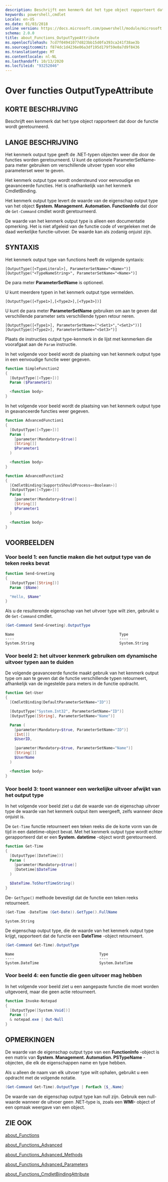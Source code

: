 ```yaml
---
description: Beschrijft een kenmerk dat het type object rapporteert dat door de functie wordt geretourneerd.
keywords: powershell,cmdlet
Locale: en-US
ms.date: 01/03/2018
online version: https://docs.microsoft.com/powershell/module/microsoft.powershell.core/about/about_functions_outputtypeattribute?view=powershell-7.1&WT.mc_id=ps-gethelp
schema: 2.0.0
title: about_Functions_OutputTypeAttribute
ms.openlocfilehash: 7cd7f04941077d823bb15d0fa393ca241f38ae3b
ms.sourcegitcommit: f874dc1d4236e06a3df195d179f59e0a7d9f8436
ms.translationtype: MT
ms.contentlocale: nl-NL
ms.lasthandoff: 10/13/2020
ms.locfileid: "93252046"
---
```

# <a name="about-functions-outputtypeattribute"></a>Over functies OutputTypeAttribute

## <a name="short-description"></a>KORTE BESCHRIJVING
Beschrijft een kenmerk dat het type object rapporteert dat door de functie wordt geretourneerd.

## <a name="long-description"></a>LANGE BESCHRIJVING

Het kenmerk output type geeft de .NET-typen objecten weer die door de functies worden geretourneerd. U kunt de optionele ParameterSetName-para meter gebruiken om verschillende uitvoer typen voor elke parameterset weer te geven.

Het kenmerk output type wordt ondersteund voor eenvoudige en geavanceerde functies. Het is onafhankelijk van het kenmerk CmdletBinding.

Het kenmerk output type levert de waarde van de eigenschap output type van het object **System. Management. Automation. FunctionInfo** dat door de `Get-Command` cmdlet wordt geretourneerd.

De waarde van het kenmerk output type is alleen een documentatie opmerking. Het is niet afgeleid van de functie code of vergeleken met de daad werkelijke functie-uitvoer. De waarde kan als zodanig onjuist zijn.

## <a name="syntax"></a>SYNTAXIS

Het kenmerk output type van functions heeft de volgende syntaxis:

```
[OutputType([<TypeLiteral>], ParameterSetName="<Name>")]
[OutputType("<TypeNameString>", ParameterSetName="<Name>")]
```

De para meter **ParameterSetName** is optioneel.

U kunt meerdere typen in het kenmerk output type vermelden.

```
[OutputType([<Type1>],[<Type2>],[<Type3>])]
```

U kunt de para meter **ParameterSetName** gebruiken om aan te geven dat verschillende parameter sets verschillende typen retour neren.

```
[OutputType([<Type1>], ParameterSetName=("<Set1>","<Set2>"))]
[OutputType([<Type2>], ParameterSetName="<Set3>")]
```

Plaats de instructies output type-kenmerk in de lijst met kenmerken die voorafgaat aan de `Param` instructie.

In het volgende voor beeld wordt de plaatsing van het kenmerk output type in een eenvoudige functie weer gegeven.

```powershell
function SimpleFunction2
{
  [OutputType([<Type>])]
  Param ($Parameter1)

  <function body>
}
```

In het volgende voor beeld wordt de plaatsing van het kenmerk output type in geavanceerde functies weer gegeven.

```powershell
function AdvancedFunction1
{
  [OutputType([<Type>])]
  Param (
    [parameter(Mandatory=$true)]
    [String[]]
    $Parameter1
  )

  <function body>
}

function AdvancedFunction2
{
  [CmdletBinding(SupportsShouldProcess=<Boolean>)]
  [OutputType([<Type>])]
  Param (
    [parameter(Mandatory=$true)]
    [String[]]
    $Parameter1
  )

  <function body>
}
```

## <a name="examples"></a>VOORBEELDEN

### <a name="example-1-create-a-function-that-has-the-outputtype-of-string"></a>Voor beeld 1: een functie maken die het output type van de teken reeks bevat

```powershell
function Send-Greeting
{
  [OutputType([String])]
  Param ($Name)

  "Hello, $Name"
}
```

Als u de resulterende eigenschap van het uitvoer type wilt zien, gebruikt u de `Get-Command` cmdlet.

```powershell
(Get-Command Send-Greeting).OutputType
```

```Output
Name                                               Type
----                                               ----
System.String                                      System.String
```

### <a name="example-2-use-the-output-attribute-to-indicate-dynamic-output-types"></a>Voor beeld 2: het uitvoer kenmerk gebruiken om dynamische uitvoer typen aan te duiden

De volgende geavanceerde functie maakt gebruik van het kenmerk output type om aan te geven dat de functie verschillende typen retourneert, afhankelijk van de ingestelde para meters in de functie opdracht.

```powershell
function Get-User
{
  [CmdletBinding(DefaultParameterSetName="ID")]

  [OutputType("System.Int32", ParameterSetName="ID")]
  [OutputType([String], ParameterSetName="Name")]

  Param (
    [parameter(Mandatory=$true, ParameterSetName="ID")]
    [Int[]]
    $UserID,

    [parameter(Mandatory=$true, ParameterSetName="Name")]
    [String[]]
    $UserName
  )

  <function body>
}
```

### <a name="example-3-shows-when-an-actual-output-differs-from-the-outputtype"></a>Voor beeld 3: toont wanneer een werkelijke uitvoer afwijkt van het output type

In het volgende voor beeld ziet u dat de waarde van de eigenschap uitvoer type de waarde van het kenmerk output item weergeeft, zelfs wanneer deze onjuist is.

De `Get-Time` functie retourneert een teken reeks die de korte vorm van de tijd in een datetime-object bevat. Met het kenmerk output type wordt echter gerapporteerd dat er een **System. datetime** -object wordt geretourneerd.

```powershell
function Get-Time
{
  [OutputType([DateTime])]
  Param (
    [parameter(Mandatory=$true)]
    [Datetime]$DateTime
  )

  $DateTime.ToShortTimeString()
}
```

De- `GetType()` methode bevestigt dat de functie een teken reeks retourneert.

```powershell
(Get-Time -DateTime (Get-Date)).GetType().FullName
```

```Output
System.String
```

De eigenschap output type, die de waarde van het kenmerk output type krijgt, rapporteert dat de functie een **DateTime** -object retourneert.

```powershell
(Get-Command Get-Time).OutputType
```

```Output
Name                                      Type
----                                      ----
System.DateTime                           System.DateTime
```

### <a name="example-4-a-function--that-shouldnt-have-output"></a>Voor beeld 4: een functie die geen uitvoer mag hebben

In het volgende voor beeld ziet u een aangepaste functie die moet worden uitgevoerd, maar die geen actie retourneert.

```powershell
function Invoke-Notepad
{
  [OutputType([System.Void])]
  Param ()
  & notepad.exe | Out-Null
}
```

## <a name="notes"></a>OPMERKINGEN

De waarde van de eigenschap output type van een **FunctionInfo** -object is een matrix van **System. Management. Automation. PSTypeName** -objecten, die elk de eigenschappen name en type hebben.

Als u alleen de naam van elk uitvoer type wilt ophalen, gebruikt u een opdracht met de volgende notatie.

```powershell
(Get-Command Get-Time).OutputType | ForEach {$_.Name}
```

De waarde van de eigenschap output type kan null zijn. Gebruik een null-waarde wanneer de uitvoer geen .NET-type is, zoals een **WMI-** object of een opmaak weergave van een object.

## <a name="see-also"></a>ZIE OOK

[about_Functions](about_Functions.md)

[about_Functions_Advanced](about_Functions_Advanced.md)

[about_Functions_Advanced_Methods](about_Functions_Advanced_Methods.md)

[about_Functions_Advanced_Parameters](about_Functions_Advanced_Parameters.md)

[about_Functions_CmdletBindingAttribute](about_Functions_CmdletBindingAttribute.md)

